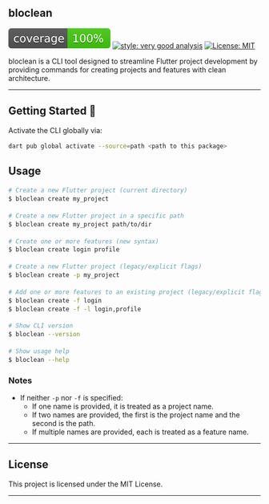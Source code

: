 ## bloclean

![coverage][coverage_badge]
[![style: very good analysis][very_good_analysis_badge]][very_good_analysis_link]
[![License: MIT][license_badge]][license_link]

bloclean is a CLI tool designed to streamline Flutter project development by providing commands for creating projects and features with clean architecture.

---

## Getting Started 🚀

Activate the CLI globally via:

```sh
dart pub global activate --source=path <path to this package>
```

## Usage


```sh
# Create a new Flutter project (current directory)
$ bloclean create my_project

# Create a new Flutter project in a specific path
$ bloclean create my_project path/to/dir

# Create one or more features (new syntax)
$ bloclean create login profile

# Create a new Flutter project (legacy/explicit flags)
$ bloclean create -p my_project

# Add one or more features to an existing project (legacy/explicit flags)
$ bloclean create -f login
$ bloclean create -f -l login,profile

# Show CLI version
$ bloclean --version

# Show usage help
$ bloclean --help
```

### Notes

- If neither `-p` nor `-f` is specified:
  - If one name is provided, it is treated as a project name.
  - If two names are provided, the first is the project name and the second is the path.
  - If multiple names are provided, each is treated as a feature name.

---

## License

This project is licensed under the MIT License.

---

[coverage_badge]: coverage_badge.svg
[license_badge]: https://img.shields.io/badge/license-MIT-blue.svg
[license_link]: https://opensource.org/licenses/MIT
[very_good_analysis_badge]: https://img.shields.io/badge/style-very_good_analysis-B22C89.svg
[very_good_analysis_link]: https://pub.dev/packages/very_good_analysis
[very_good_cli_link]: https://github.com/VeryGoodOpenSource/very_good_cli